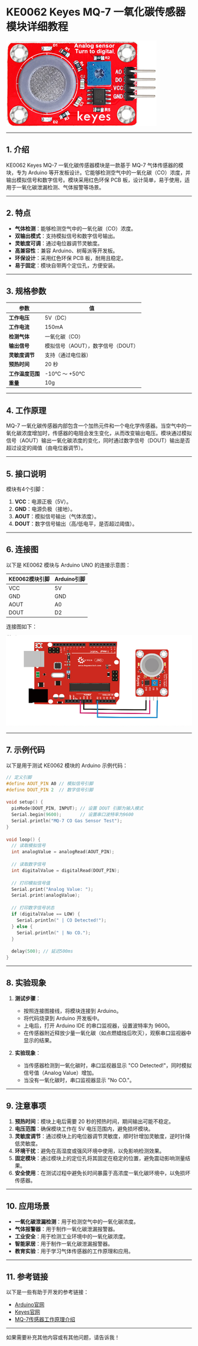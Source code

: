 # **KE0062 Keyes MQ-7 一氧化碳传感器模块详细教程**

![image-20250312164125014](media/image-20250312164125014.png)

---

## **1. 介绍**

KE0062 Keyes MQ-7 一氧化碳传感器模块是一款基于 MQ-7 气体传感器的模块，专为 Arduino 等开发板设计。它能够检测空气中的一氧化碳（CO）浓度，并输出模拟信号和数字信号。模块采用红色环保 PCB 板，设计简单，易于使用，适用于一氧化碳泄漏检测、气体报警等场景。

---

## **2. 特点**

- **气体检测**：能够检测空气中的一氧化碳（CO）浓度。
- **双输出模式**：支持模拟信号和数字信号输出。
- **灵敏度可调**：通过电位器调节灵敏度。
- **高兼容性**：兼容 Arduino、树莓派等开发板。
- **环保设计**：采用红色环保 PCB 板，耐用且稳定。
- **易于固定**：模块自带两个定位孔，方便安装。

---

## **3. 规格参数**

| 参数            | 值                     |
|-----------------|------------------------|
| **工作电压**    | 5V（DC）               |
| **工作电流**    | 150mA                  |
| **检测气体**    | 一氧化碳（CO）         |
| **输出信号**    | 模拟信号（AOUT），数字信号（DOUT） |
| **灵敏度调节**  | 支持（通过电位器）     |
| **预热时间**    | 20 秒                  |
| **工作温度范围**| -10℃ ～ +50℃          |
| **重量**        | 10g                    |

---

## **4. 工作原理**

MQ-7 一氧化碳传感器内部包含一个加热元件和一个电化学传感器。当空气中的一氧化碳浓度增加时，传感器的电阻会发生变化，从而改变输出电压。模块通过模拟信号（AOUT）输出一氧化碳浓度的变化，同时通过数字信号（DOUT）输出是否超过设定的阈值（由电位器调节）。

---

## **5. 接口说明**

模块有4个引脚：

1. **VCC**：电源正极（5V）。
2. **GND**：电源负极（接地）。
3. **AOUT**：模拟信号输出（气体浓度）。
4. **DOUT**：数字信号输出（高/低电平，是否超过阈值）。

---

## **6. 连接图**

以下是 KE0062 模块与 Arduino UNO 的连接示意图：

| KE0062模块引脚 | Arduino引脚 |
|----------------|-------------|
| VCC            | 5V          |
| GND            | GND         |
| AOUT           | A0          |
| DOUT           | D2          |

连接图如下：

![image-20250319100927142](media/image-20250319100927142.png)

---

## **7. 示例代码**

以下是用于测试 KE0062 模块的 Arduino 示例代码：

```cpp
// 定义引脚
#define AOUT_PIN A0 // 模拟信号引脚
#define DOUT_PIN 2  // 数字信号引脚

void setup() {
  pinMode(DOUT_PIN, INPUT); // 设置 DOUT 引脚为输入模式
  Serial.begin(9600);       // 设置串口波特率为9600
  Serial.println("MQ-7 CO Gas Sensor Test");
}

void loop() {
  // 读取模拟信号
  int analogValue = analogRead(AOUT_PIN);

  // 读取数字信号
  int digitalValue = digitalRead(DOUT_PIN);

  // 打印模拟信号值
  Serial.print("Analog Value: ");
  Serial.print(analogValue);

  // 打印数字信号状态
  if (digitalValue == LOW) {
    Serial.println(" | CO Detected!");
  } else {
    Serial.println(" | No CO.");
  }

  delay(500); // 延迟500ms
}
```

---

## **8. 实验现象**

1. **测试步骤**：
   - 按照连接图接线，将模块连接到 Arduino。
   - 将代码烧录到 Arduino 开发板中。
   - 上电后，打开 Arduino IDE 的串口监视器，设置波特率为 9600。
   - 在传感器附近释放少量一氧化碳（如点燃蜡烛后吹灭），观察串口监视器中显示的结果。

2. **实验现象**：
   - 当传感器检测到一氧化碳时，串口监视器显示 "CO Detected!"，同时模拟信号值（Analog Value）增加。
   - 当没有一氧化碳时，串口监视器显示 "No CO."。

---

## **9. 注意事项**

1. **预热时间**：模块上电后需要 20 秒的预热时间，期间输出可能不稳定。
2. **电压范围**：确保模块工作在 5V 电压范围内，避免损坏模块。
3. **灵敏度调节**：通过模块上的电位器调节灵敏度，顺时针增加灵敏度，逆时针降低灵敏度。
4. **环境干扰**：避免在高湿度或强风环境中使用，以免影响检测效果。
5. **固定模块**：通过模块上的定位孔将其固定在稳定的位置，避免震动影响测量结果。
6. **安全使用**：在测试过程中避免长时间暴露于高浓度一氧化碳环境中，以免损坏传感器。

---

## **10. 应用场景**

- **一氧化碳泄漏检测**：用于检测空气中的一氧化碳浓度。
- **气体报警器**：用于制作一氧化碳泄漏报警器。
- **工业安全**：用于检测工业环境中的一氧化碳浓度。
- **智能家居**：用于制作一氧化碳泄漏报警器。
- **教育实验**：用于学习气体传感器的工作原理和应用。

---

## **11. 参考链接**

以下是一些有助于开发的参考链接：
- [Arduino官网](https://www.arduino.cc/)
- [Keyes官网](http://www.keyes-robot.com/)
- [MQ-7传感器工作原理介绍](https://www.pololu.com/file/0J314/MQ7.pdf)

---

如果需要补充其他内容或有其他问题，请告诉我！
